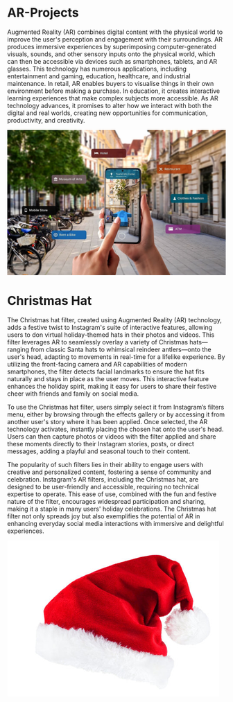 # AR-Projects

Augmented Reality (AR) combines digital content with the physical world to improve the user's perception and engagement with their surroundings. AR produces immersive experiences by superimposing computer-generated visuals, sounds, and other sensory inputs onto the physical world, which can then be accessible via devices such as smartphones, tablets, and AR glasses. This technology has numerous applications, including entertainment and gaming, education, healthcare, and industrial maintenance. In retail, AR enables buyers to visualise things in their own environment before making a purchase. In education, it creates interactive learning experiences that make complex subjects more accessible. As AR technology advances, it promises to alter how we interact with both the digital and real worlds, creating new opportunities for communication, productivity, and creativity.



   ![Alt text](Assets/ar_image.jpeg)


# Christmas Hat
The Christmas hat filter, created using Augmented Reality (AR) technology, adds a festive twist to Instagram's suite of interactive features, allowing users to don virtual holiday-themed hats in their photos and videos. This filter leverages AR to seamlessly overlay a variety of Christmas hats—ranging from classic Santa hats to whimsical reindeer antlers—onto the user's head, adapting to movements in real-time for a lifelike experience. By utilizing the front-facing camera and AR capabilities of modern smartphones, the filter detects facial landmarks to ensure the hat fits naturally and stays in place as the user moves. This interactive feature enhances the holiday spirit, making it easy for users to share their festive cheer with friends and family on social media.

To use the Christmas hat filter, users simply select it from Instagram’s filters menu, either by browsing through the effects gallery or by accessing it from another user's story where it has been applied. Once selected, the AR technology activates, instantly placing the chosen hat onto the user's head. Users can then capture photos or videos with the filter applied and share these moments directly to their Instagram stories, posts, or direct messages, adding a playful and seasonal touch to their content.

The popularity of such filters lies in their ability to engage users with creative and personalized content, fostering a sense of community and celebration. Instagram's AR filters, including the Christmas hat, are designed to be user-friendly and accessible, requiring no technical expertise to operate. This ease of use, combined with the fun and festive nature of the filter, encourages widespread participation and sharing, making it a staple in many users' holiday celebrations. The Christmas hat filter not only spreads joy but also exemplifies the potential of AR in enhancing everyday social media interactions with immersive and delightful experiences.


   ![Alt text](Assets/cr.jpeg)
